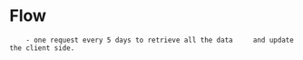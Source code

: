 # Flow

```text
    - one request every 5 days to retrieve all the data     and update the client side.
```
